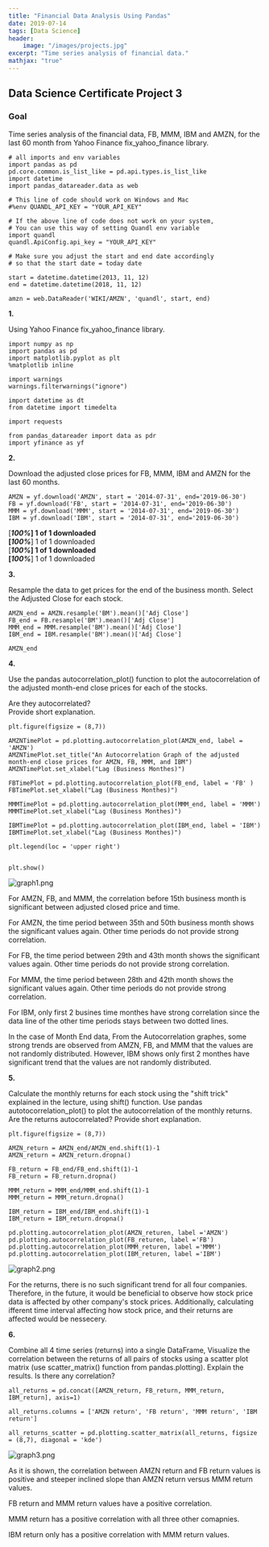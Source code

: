 ```yaml
---
title: "Financial Data Analysis Using Pandas"
date: 2019-07-14
tags: [Data Science]
header:
    image: "/images/projects.jpg"
excerpt: "Time series analysis of financial data."
mathjax: "true"
---
```


## Data Science Certificate Project 3
### Goal
Time series analysis of the financial data, FB, MMM, IBM and AMZN, for the last 60 month from Yahoo Finance fix_yahoo_finance library.

    # all imports and env variables
    import pandas as pd
    pd.core.common.is_list_like = pd.api.types.is_list_like
    import datetime
    import pandas_datareader.data as web

    # This line of code should work on Windows and Mac
    #%env QUANDL_API_KEY = "YOUR_API_KEY"

    # If the above line of code does not work on your system,
    # You can use this way of setting Quandl env variable
    import quandl
    quandl.ApiConfig.api_key = "YOUR_API_KEY"

    # Make sure you adjust the start and end date accordingly
    # so that the start date = today date

    start = datetime.datetime(2013, 11, 12)
    end = datetime.datetime(2018, 11, 12)

    amzn = web.DataReader('WIKI/AMZN', 'quandl', start, end)

**1.**

Using Yahoo Finance fix_yahoo_finance library.

    import numpy as np
    import pandas as pd
    import matplotlib.pyplot as plt
    %matplotlib inline

    import warnings
    warnings.filterwarnings("ignore")

    import datetime as dt
    from datetime import timedelta

    import requests

    from pandas_datareader import data as pdr
    import yfinance as yf

**2.**

Download the adjusted close prices for FB, MMM, IBM and AMZN for the last 60 months.<br>

    AMZN = yf.download('AMZN', start = '2014-07-31', end='2019-06-30')
    FB = yf.download('FB', start = '2014-07-31', end='2019-06-30')
    MMM = yf.download('MMM', start = '2014-07-31', end='2019-06-30')
    IBM = yf.download('IBM', start = '2014-07-31', end='2019-06-30')

[*********************100%***********************]  1 of 1 downloaded<br>
[*********************100%***********************]  1 of 1 downloaded<br>
[*********************100%***********************]  1 of 1 downloaded<br>
[*********************100%***********************]  1 of 1 downloaded

**3.**

Resample the data to get prices for the end of the business month. Select the Adjusted Close for each stock.

    AMZN_end = AMZN.resample('BM').mean()['Adj Close']
    FB_end = FB.resample('BM').mean()['Adj Close']
    MMM_end = MMM.resample('BM').mean()['Adj Close']
    IBM_end = IBM.resample('BM').mean()['Adj Close']

    AMZN_end

**4.**

Use the pandas autocorrelation_plot() function to plot the autocorrelation of the adjusted month-end close prices 
for each of the stocks.

Are they autocorrelated?<br>
Provide short explanation.

    plt.figure(figsize = (8,7))

    AMZNTimePlot = pd.plotting.autocorrelation_plot(AMZN_end, label = 'AMZN')
    AMZNTimePlot.set_title("An Autocorrelation Graph of the adjusted month-end close prices for AMZN, FB, MMM, and IBM")
    AMZNTimePlot.set_xlabel("Lag (Business Monthes)")

    FBTimePlot = pd.plotting.autocorrelation_plot(FB_end, label = 'FB' )
    FBTimePlot.set_xlabel("Lag (Business Monthes)")

    MMMTimePlot = pd.plotting.autocorrelation_plot(MMM_end, label = 'MMM')
    MMMTimePlot.set_xlabel("Lag (Business Monthes)")

    IBMTimePlot = pd.plotting.autocorrelation_plot(IBM_end, label = 'IBM')
    IBMTimePlot.set_xlabel("Lag (Business Monthes)")

    plt.legend(loc = 'upper right')


    plt.show()

<img src="{{ site.url }}{{ site.baseurl }}/images/graph1.png" alt="graph1.png">

For AMZN, FB, and MMM, the correlation before 15th business month is significant between adjusted closed price and time. 

For AMZN, the time period between 35th and 50th business month shows the significant values again. Other time periods do not
provide strong correlation.

For FB, the time period between 29th and 43th month shows the significant values again. Other time periods do not provide
strong correlation.

For MMM, the time period between 28th and 42th month shows the significant values again. Other time periods do not provide
strong correlation.

For IBM, only first 2 busines time monthes have strong correlation since the data line of the other time periods stays between two 
dotted lines.

In the case of Month End data, From the Autocorrelation graphes, some strong trends are observed from AMZN, FB, and MMM 
that the values are not randomly distributed. However, IBM shows only first 2 monthes have significant trend that the
values are not randomly distributed.

**5.**

Calculate the monthly returns for each stock using the "shift trick" explained in the lecture, using shift() function.
Use pandas autotocorrelation_plot() to plot the autocorrelation of the monthly returns.
Are the returns autocorrelated? Provide short explanation.

    plt.figure(figsize = (8,7))

    AMZN_return = AMZN_end/AMZN_end.shift(1)-1
    AMZN_return = AMZN_return.dropna()

    FB_return = FB_end/FB_end.shift(1)-1
    FB_return = FB_return.dropna()

    MMM_return = MMM_end/MMM_end.shift(1)-1
    MMM_return = MMM_return.dropna()

    IBM_return = IBM_end/IBM_end.shift(1)-1
    IBM_return = IBM_return.dropna()

    pd.plotting.autocorrelation_plot(AMZN_returen, label ='AMZN')
    pd.plotting.autocorrelation_plot(FB_returen, label ='FB')
    pd.plotting.autocorrelation_plot(MMM_returen, label ='MMM')
    pd.plotting.autocorrelation_plot(IBM_returen, label ='IBM')

<img src="{{ site.url }}{{ site.baseurl }}/images/graph2.png" alt="graph2.png">

For the returns, there is no such significant trend for all four companies. Therefore, in the future,
it would be beneficial to observe how stock price data is affected by other company's stock prices.
Additionally, calculating ifferent time interval affecting how stock price, and their returns are 
affected would be nessecery.

**6.**

Combine all 4 time series (returns) into a single DataFrame, 
Visualize the correlation between the returns of all pairs of stocks using a scatter plot matrix 
(use scatter_matrix() function from pandas.plotting). Explain the results. Is there any correlation?

    all_returns = pd.concat([AMZN_return, FB_return, MMM_return, IBM_return], axis=1)

    all_returns.columns = ['AMZN return', 'FB return', 'MMM return', 'IBM return']

    all_returns_scatter = pd.plotting.scatter_matrix(all_returns, figsize = (8,7), diagonal = 'kde')

<img src="{{ site.url }}{{ site.baseurl }}/images/graph3.png" alt="graph3.png">

As it is shown, the correlation between AMZN return and FB return values is positive and steeper 
inclined slope than AMZN return versus MMM return values.

FB return and MMM return values have a positive correlation.

MMM return has a positive correlation with all three other comapnies.

IBM return only has a positive correlation with MMM return values.